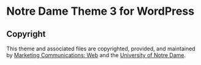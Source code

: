 # Notre Dame Theme 3 for WordPress

## Copyright

This theme and associated files are copyrighted, provided, and maintained by [Marketing Communications: Web](https://marcomm.nd.edu/web/) and the [University of Notre Dame](https://www.nd.edu/).